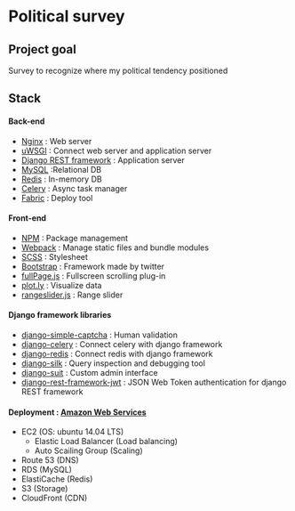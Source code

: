 # Political survey


## Project goal

Survey to recognize where my political tendency positioned


## Stack

#### Back-end

- <a href="http://nginx.org/" target="_blank">Nginx</a> : Web server
- <a href="https://uwsgi-docs.readthedocs.org/en/latest/" target="_blank">uWSGI</a> : Connect web server and application server
- <a href="http://www.django-rest-framework.org/" target="_blank">Django REST framework</a> : Application server
- <a href="https://www.mysql.com/" target="_blank">MySQL</a> :Relational DB
- <a href="http://www.redis.io/" target="_blank">Redis</a> : In-memory DB
- <a href="http://www.celeryproject.org/" target="_blank">Celery</a> : Async task manager
- <a href="http://www.fabfile.org/" target="_blank">Fabric</a> : Deploy tool

#### Front-end

- <a href="https://www.npmjs.com/" target="_blank">NPM</a> : Package management
- <a href="https://webpack.github.io/" target="_blank">Webpack</a> : Manage static files and bundle modules
- <a href="http://sass-lang.com/" target="_blank">SCSS</a> : Stylesheet
- <a href="http://getbootstrap.com/" target="_blank">Bootstrap</a> : Framework made by twitter
- <a href="https://github.com/alvarotrigo/fullPage.js" target="_blank">fullPage.js</a> : Fullscreen scrolling plug-in
- <a href="https://plot.ly/" target="_blank">plot.ly</a> : Visualize data
- <a href="https://github.com/andreruffert/rangeslider.js" target="_blank">rangeslider.js</a> : Range slider

#### Django framework libraries

- <a href="https://github.com/mbi/django-simple-captcha" target="_blank">django-simple-captcha</a> : Human validation
- <a href="https://github.com/celery/django-celery" target="_blank">django-celery</a> : Connect celery with django framework
- <a href="https://github.com/niwinz/django-redis" target="_blank">django-redis</a> : Connect redis with django framework
- <a href="https://github.com/django-silk/silk" target="_blank">django-silk</a> : Query inspection and debugging tool
- <a href="https://github.com/darklow/django-suit" target="_blank">django-suit</a> : Custom admin interface
- <a href="https://github.com/GetBlimp/django-rest-framework-jwt" target="_blank">django-rest-framework-jwt</a> : JSON Web Token authentication for django REST framework

#### Deployment : <a href="https://aws.amazon.com/" target="_blank">Amazon Web Services</a>

- EC2 (OS: ubuntu 14.04 LTS)
	- Elastic Load Balancer (Load balancing)
	- Auto Scailing Group (Scaling)
- Route 53 (DNS)
- RDS (MySQL)
- ElastiCache (Redis)
- S3 (Storage)
- CloudFront (CDN)

